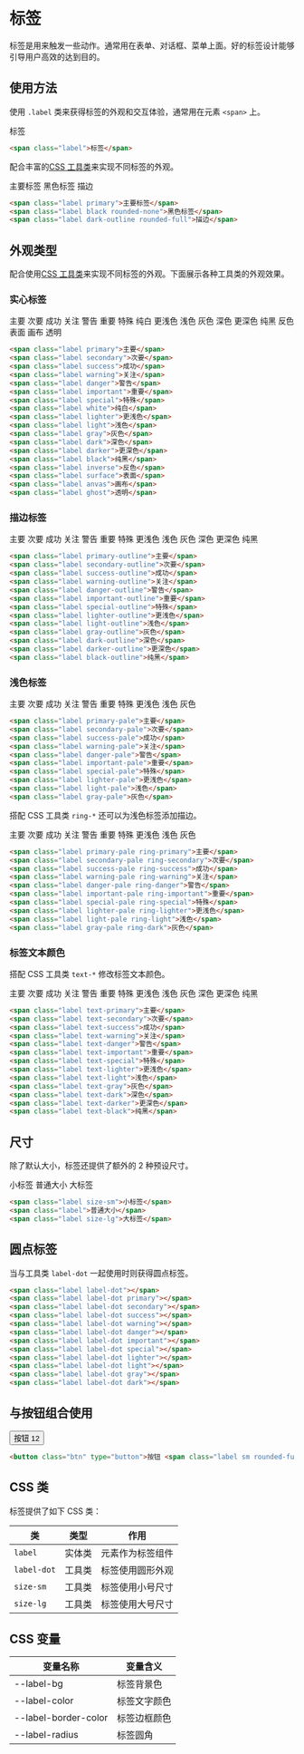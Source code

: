 # 标签

标签是用来触发一些动作。通常用在表单、对话框、菜单上面。好的标签设计能够引导用户高效的达到目的。

## 使用方法

使用 `.label` 类来获得标签的外观和交互体验，通常用在元素 `<span>` 上。

<Example class="flex gap-4">
  <span class="label">标签</span>
</Example>

```html
<span class="label">标签</span>
```

配合丰富的[CSS 工具类](/utilities/)来实现不同标签的外观。

<Example class="flex gap-4 flex-wrap" background="light-circle">
  <span class="label primary">主要标签</span>
  <span class="label black rounded-none">黑色标签</span>
  <span class="label dark-outline rounded-full">描边</span>
</Example>

```html
<span class="label primary">主要标签</span>
<span class="label black rounded-none">黑色标签</span>
<span class="label dark-outline rounded-full">描边</span>
```

## 外观类型

配合使用[CSS 工具类](/utilities/)来实现不同标签的外观。下面展示各种工具类的外观效果。

### 实心标签

<Example class="flex gap-4 flex-wrap" background="light-circle">
  <span class="label primary">主要</span>
  <span class="label secondary">次要</span>
  <span class="label success">成功</span>
  <span class="label warning">关注</span>
  <span class="label danger">警告</span>
  <span class="label important">重要</span>
  <span class="label special">特殊</span>
  <span class="label white">纯白</span>
  <span class="label lighter">更浅色</span>
  <span class="label light">浅色</span>
  <span class="label gray">灰色</span>
  <span class="label dark">深色</span>
  <span class="label darker">更深色</span>
  <span class="label black">纯黑</span>
  <span class="label inverse">反色</span>
  <span class="label surface">表面</span>
  <span class="label canvas">画布</span>
  <span class="label ghost">透明</span>
</Example>

```html
<span class="label primary">主要</span>
<span class="label secondary">次要</span>
<span class="label success">成功</span>
<span class="label warning">关注</span>
<span class="label danger">警告</span>
<span class="label important">重要</span>
<span class="label special">特殊</span>
<span class="label white">纯白</span>
<span class="label lighter">更浅色</span>
<span class="label light">浅色</span>
<span class="label gray">灰色</span>
<span class="label dark">深色</span>
<span class="label darker">更深色</span>
<span class="label black">纯黑</span>
<span class="label inverse">反色</span>
<span class="label surface">表面</span>
<span class="label anvas">画布</span>
<span class="label ghost">透明</span>
```

### 描边标签

<Example class="flex gap-4 flex-wrap" background="light-circle">
  <span class="label primary-outline">主要</span>
  <span class="label secondary-outline">次要</span>
  <span class="label success-outline">成功</span>
  <span class="label warning-outline">关注</span>
  <span class="label danger-outline">警告</span>
  <span class="label important-outline">重要</span>
  <span class="label special-outline">特殊</span>
  <span class="label lighter-outline">更浅色</span>
  <span class="label light-outline">浅色</span>
  <span class="label gray-outline">灰色</span>
  <span class="label dark-outline">深色</span>
  <span class="label darker-outline">更深色</span>
  <span class="label black-outline">纯黑</span>
</Example>

```html
<span class="label primary-outline">主要</span>
<span class="label secondary-outline">次要</span>
<span class="label success-outline">成功</span>
<span class="label warning-outline">关注</span>
<span class="label danger-outline">警告</span>
<span class="label important-outline">重要</span>
<span class="label special-outline">特殊</span>
<span class="label lighter-outline">更浅色</span>
<span class="label light-outline">浅色</span>
<span class="label gray-outline">灰色</span>
<span class="label dark-outline">深色</span>
<span class="label darker-outline">更深色</span>
<span class="label black-outline">纯黑</span>
```

### 浅色标签

<Example class="flex gap-4 flex-wrap">
  <span class="label primary-pale">主要</span>
  <span class="label secondary-pale">次要</span>
  <span class="label success-pale">成功</span>
  <span class="label warning-pale">关注</span>
  <span class="label danger-pale">警告</span>
  <span class="label important-pale">重要</span>
  <span class="label special-pale">特殊</span>
  <span class="label lighter-pale">更浅色</span>
  <span class="label light-pale">浅色</span>
  <span class="label gray-pale">灰色</span>
</Example>

```html
<span class="label primary-pale">主要</span>
<span class="label secondary-pale">次要</span>
<span class="label success-pale">成功</span>
<span class="label warning-pale">关注</span>
<span class="label danger-pale">警告</span>
<span class="label important-pale">重要</span>
<span class="label special-pale">特殊</span>
<span class="label lighter-pale">更浅色</span>
<span class="label light-pale">浅色</span>
<span class="label gray-pale">灰色</span>
```

搭配 CSS 工具类 `ring-*` 还可以为浅色标签添加描边。

<Example class="flex gap-4 flex-wrap">
  <span class="label primary-pale ring-primary">主要</span>
  <span class="label secondary-pale ring-secondary">次要</span>
  <span class="label success-pale ring-success">成功</span>
  <span class="label warning-pale ring-warning">关注</span>
  <span class="label danger-pale ring-danger">警告</span>
  <span class="label important-pale ring-important">重要</span>
  <span class="label special-pale ring-special">特殊</span>
  <span class="label lighter-pale ring-lighter">更浅色</span>
  <span class="label light-pale ring-light">浅色</span>
  <span class="label gray-pale ring-dark">灰色</span>
</Example>

```html
<span class="label primary-pale ring-primary">主要</span>
<span class="label secondary-pale ring-secondary">次要</span>
<span class="label success-pale ring-success">成功</span>
<span class="label warning-pale ring-warning">关注</span>
<span class="label danger-pale ring-danger">警告</span>
<span class="label important-pale ring-important">重要</span>
<span class="label special-pale ring-special">特殊</span>
<span class="label lighter-pale ring-lighter">更浅色</span>
<span class="label light-pale ring-light">浅色</span>
<span class="label gray-pale ring-dark">灰色</span>
```

### 标签文本颜色

搭配 CSS 工具类 `text-*` 修改标签文本颜色。

<Example class="flex gap-4 flex-wrap" background="light-circle">
  <span class="label text-primary">主要</span>
  <span class="label text-secondary">次要</span>
  <span class="label text-success">成功</span>
  <span class="label text-warning">关注</span>
  <span class="label text-danger">警告</span>
  <span class="label text-important">重要</span>
  <span class="label text-special">特殊</span>
  <span class="label text-lighter">更浅色</span>
  <span class="label text-light">浅色</span>
  <span class="label text-gray">灰色</span>
  <span class="label text-dark">深色</span>
  <span class="label text-darker">更深色</span>
  <span class="label text-black">纯黑</span>
</Example>

```html
<span class="label text-primary">主要</span>
<span class="label text-secondary">次要</span>
<span class="label text-success">成功</span>
<span class="label text-warning">关注</span>
<span class="label text-danger">警告</span>
<span class="label text-important">重要</span>
<span class="label text-special">特殊</span>
<span class="label text-lighter">更浅色</span>
<span class="label text-light">浅色</span>
<span class="label text-gray">灰色</span>
<span class="label text-dark">深色</span>
<span class="label text-darker">更深色</span>
<span class="label text-black">纯黑</span>
```

## 尺寸

除了默认大小，标签还提供了额外的 2 种预设尺寸。

<Example class="flex gap-4 flex-wrap items-end">
  <span class="label size-sm">小标签</span>
  <span class="label">普通大小</span>
  <span class="label size-lg">大标签</span>
</Example>

```html
<span class="label size-sm">小标签</span>
<span class="label">普通大小</span>
<span class="label size-lg">大标签</span>
```
## 圆点标签

当与工具类 `label-dot` 一起使用时则获得圆点标签。

<Example class="flex gap-4 items-end">
  <span class="label label-dot"></span>
  <span class="label label-dot primary"></span>
  <span class="label label-dot secondary"></span>
  <span class="label label-dot success"></span>
  <span class="label label-dot warning"></span>
  <span class="label label-dot danger"></span>
  <span class="label label-dot important"></span>
  <span class="label label-dot special"></span>
  <span class="label label-dot lighter"></span>
  <span class="label label-dot light"></span>
  <span class="label label-dot gray"></span>
  <span class="label label-dot dark"></span>
</Example>

```html
<span class="label label-dot"></span>
<span class="label label-dot primary"></span>
<span class="label label-dot secondary"></span>
<span class="label label-dot success"></span>
<span class="label label-dot warning"></span>
<span class="label label-dot danger"></span>
<span class="label label-dot important"></span>
<span class="label label-dot special"></span>
<span class="label label-dot lighter"></span>
<span class="label label-dot light"></span>
<span class="label label-dot gray"></span>
<span class="label label-dot dark"></span>
```

## 与按钮组合使用
<Example class="flex gap-4 items-end">
  <button class="btn" type="button">按钮 <span class="label sm rounded-full">12</span></button>
</Example>

```html
<button class="btn" type="button">按钮 <span class="label sm rounded-full">12</span></button>
```
## CSS 类

标签提供了如下 CSS 类：

| 类        | 类型           | 作用  |
| ------------- |:-------------:| ----- |
| `label`      | 实体类 | 元素作为标签组件 |
| `label-dot`      | 工具类 | 标签使用圆形外观 |
| `size-sm`      | 工具类      |   标签使用小号尺寸 |
| `size-lg`      | 工具类      |   标签使用大号尺寸 |

## CSS 变量

| 变量名称 | 变量含义 |
|----------|----------|
| --label-bg           | 标签背景色 |
| --label-color        | 标签文字颜色 |
| --label-border-color | 标签边框颜色 |
| --label-radius       | 标签圆角     |
